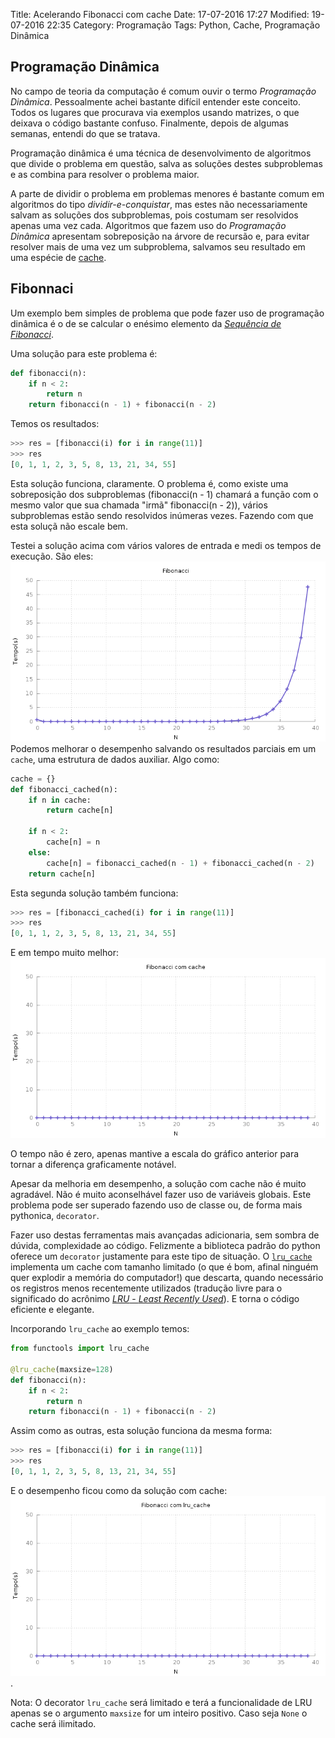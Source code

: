 Title: Acelerando Fibonacci com cache
Date: 17-07-2016 17:27
Modified: 19-07-2016 22:35
Category: Programação
Tags: Python, Cache, Programação Dinâmica

## Programação Dinâmica
No campo de teoria da computação é comum ouvir o termo _Programação Dinâmica_.
Pessoalmente achei bastante difícil entender este conceito. Todos os
lugares que procurava via exemplos usando matrizes, o que deixava o
código bastante confuso. Finalmente, depois de algumas semanas, entendi
do que se tratava.

Programação dinâmica é uma técnica de desenvolvimento de algoritmos que
divide o problema em questão, salva as soluções destes subproblemas e
as combina para resolver o problema maior.

A parte de dividir o problema em problemas menores é bastante comum em
algoritmos do tipo _dividir-e-conquistar_, mas estes não necessariamente
salvam as soluções dos subproblemas, pois costumam ser resolvidos
apenas uma vez cada. Algoritmos que fazem uso do _Programação Dinâmica_
apresentam sobreposição na árvore de recursão e, para evitar resolver
mais de uma vez um subproblema, salvamos seu resultado em uma espécie de [cache](https://pt.wikipedia.org/wiki/Cache).

## Fibonnaci
Um exemplo bem simples de problema que pode fazer uso de programação
dinâmica é o de se calcular o enésimo elemento da [_Sequência de Fibonacci_](https://pt.wikipedia.org/wiki/Sequ%C3%AAncia_de_Fibonacci).

Uma solução para este problema é:
```python
def fibonacci(n):
    if n < 2:
        return n
    return fibonacci(n - 1) + fibonacci(n - 2)
```
Temos os resultados:
```python
>>> res = [fibonacci(i) for i in range(11)]
>>> res
[0, 1, 1, 2, 3, 5, 8, 13, 21, 34, 55]
```
Esta solução funciona, claramente. O problema é, como existe uma
sobreposição dos subproblemas (fibonacci(n - 1) chamará a função com
o mesmo valor que sua chamada "irmã" fibonacci(n - 2)), vários
subproblemas estão sendo resolvidos inúmeras vezes. Fazendo com que
esta soluçã não escale bem.

Testei a solução acima com vários valores de entrada e medi os tempos
de execução. São eles:
![fibonacci_lento](images/fib_lento.png)
Podemos melhorar o desempenho salvando os resultados parciais em um
`cache`, uma estrutura de dados auxiliar. Algo como:
```python
cache = {}
def fibonacci_cached(n):
    if n in cache:
        return cache[n]

    if n < 2:
        cache[n] = n
    else:
        cache[n] = fibonacci_cached(n - 1) + fibonacci_cached(n - 2)
    return cache[n]
```
Esta segunda solução também funciona:
```python
>>> res = [fibonacci_cached(i) for i in range(11)]
>>> res
[0, 1, 1, 2, 3, 5, 8, 13, 21, 34, 55]
```
E em tempo muito melhor:
![fibonacci_cached](images/fib_cache.png)

O tempo não é zero, apenas mantive a escala do gráfico anterior para
tornar a diferença graficamente notável.

Apesar da melhoria em desempenho, a solução com cache não é muito agradável.
Não é muito aconselhável fazer uso de variáveis globais. Este problema
pode ser superado fazendo uso de classe ou, de forma mais pythonica,
`decorator`.

Fazer uso destas ferramentas mais avançadas adicionaria,
sem sombra de dúvida, complexidade ao código. Felizmente a biblioteca
padrão do python oferece um `decorator` justamente para este tipo de situação.
O [`lru_cache`](https://docs.python.org/3/library/functools.html?highlight=lru_cache#functools.lru_cache) implementa um cache com tamanho limitado (o que é bom,
afinal ninguém quer explodir a memória do computador!) que descarta,
quando necessário os registros menos recentemente utilizados (tradução
livre para o significado do acrônimo [*LRU* - _Least Recently Used_](https://en.wikipedia.org/wiki/Cache_algorithms#Examples)). E torna o código eficiente e elegante.

Incorporando `lru_cache` ao exemplo temos:
```python
from functools import lru_cache

@lru_cache(maxsize=128)
def fibonacci(n):
    if n < 2:
        return n
    return fibonacci(n - 1) + fibonacci(n - 2)
```
Assim como as outras, esta solução funciona da mesma forma:
```python
>>> res = [fibonacci(i) for i in range(11)]
>>> res
[0, 1, 1, 2, 3, 5, 8, 13, 21, 34, 55]
```
E o desempenho ficou como da solução com cache:
![grafico_fibonacci_com_lru](images/fib_lru.png).

Nota: O decorator `lru_cache` será limitado e terá a funcionalidade de LRU
apenas se o argumento `maxsize` for um inteiro positivo. Caso seja `None`
o cache será ilimitado.
